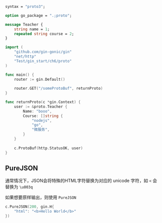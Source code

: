 ```protobuf
syntax = "proto3";

option go_package = ".;proto";

message Teacher {
	string name = 1;
	repeated string course = 2;
}
```



```go
import (
	"github.com/gin-gonic/gin"
    "net/http"
    "Test/gin_start/ch6/proto"
)

func main() {
    router := gin.Default()
    
    router.GET("/someProtoBuf", returnProto)
}

func returnProto(c *gin.Context) {
    user := &proto.Teacher {
        Name: "booo",
        Course: []string {
            "nodejs",
            "go",
            "微服务",
        }
    }
    
    c.ProtoBuf(http.StatusOK, user)
}
```



## PureJSON

通常情况下，JSON会将特殊的HTML字符替换为对应的 unicode 字符，如 `<` 会替换为 `\u003q`

如果想要原样输出，则使用 `PureJSON`

```go
c.PureJSON(200, gin.H{
    "html": "<b>Hello World</b>"
})
```

